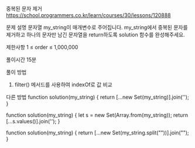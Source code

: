 중복된 문자 제거
https://school.programmers.co.kr/learn/courses/30/lessons/120888

문제 설명
문자열 my_string이 매개변수로 주어집니다. my_string에서 중복된 문자를 제거하고 하나의 문자만 남긴 문자열을 return하도록 solution 함수를 완성해주세요.

제한사항
1 ≤ order ≤ 1,000,000

풀이시간
15분

풀이 방법

1. filter() 메서드를 사용하여 indexOf로 값 비교

다른 방법
function solution(my_string) {
return [...new Set(my_string)].join('');
}

function solution(my_string) {
let s = new Set(Array.from(my_string));
return [...s.values()].join('');
}

function solution(my_string) {
return [...new Set(my_string.split(""))].join("");
}
